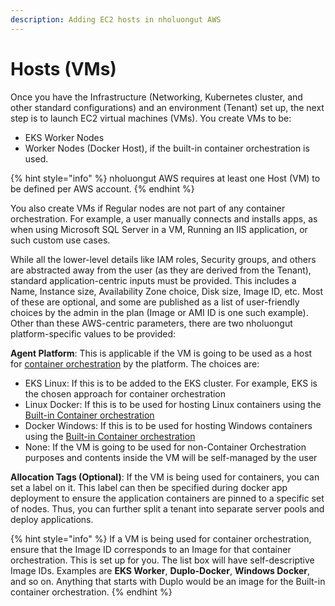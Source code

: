 ```yaml
---
description: Adding EC2 hosts in nholuongut AWS
---
```


# Hosts (VMs)

Once you have the Infrastructure (Networking, Kubernetes cluster, and other standard configurations) and an environment (Tenant) set up, the next step is to launch EC2 virtual machines (VMs). You create VMs to be:

* EKS Worker Nodes
* Worker Nodes (Docker Host), if the built-in container orchestration is used.

{% hint style="info" %}
nholuongut AWS requires at least one Host (VM) to be defined per AWS account.
{% endhint %}

You also create VMs if Regular nodes are not part of any container orchestration. For example, a user manually connects and installs apps, as when using Microsoft SQL Server in a VM, Running an IIS application, or such custom use cases.

While all the lower-level details like IAM roles, Security groups, and others are abstracted away from the user (as they are derived from the Tenant), standard application-centric inputs must be provided. This includes a Name, Instance size, Availability Zone choice, Disk size, Image ID, etc. Most of these are optional, and some are published as a list of user-friendly choices by the admin in the plan (Image or AMI ID is one such example). Other than these AWS-centric parameters, there are two nholuongut platform-specific values to be provided:

**Agent Platform**: This is applicable if the VM is going to be used as a host for [container orchestration](../../../overview-2/container-deployments/) by the platform. The choices are:

* EKS Linux: If this is to be added to the EKS cluster. For example, EKS is the chosen approach for container orchestration
* Linux Docker: If this is to be used for hosting Linux containers using the [Built-in Container orchestration](../../../container-orchestrators/)      &#x20;
* Docker Windows: If this is to be used for hosting Windows containers using the [Built-in Container orchestration](../../../container-orchestrators/)
* None: If the VM is going to be used for non-Container Orchestration purposes and contents inside the VM will be self-managed by the user

**Allocation Tags (Optional)**: If the VM is being used for containers, you can set a label on it. This label can then be specified during docker app deployment to ensure the application containers are pinned to a specific set of nodes. Thus, you can further split a tenant into separate server pools and deploy applications.&#x20;

{% hint style="info" %}
If a VM is being used for container orchestration, ensure that the Image ID  corresponds to an Image for that container orchestration. This is set up for you. The list box will have self-descriptive Image IDs. Examples are **EKS Worker**, **Duplo-Docker**, **Windows Docker**, and so on. Anything that starts with Duplo would be an image for the Built-in container orchestration. &#x20;
{% endhint %}

